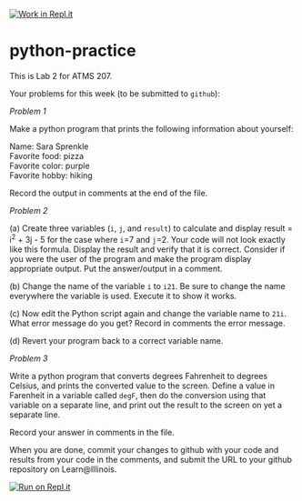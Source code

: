 [![Work in Repl.it](https://classroom.github.com/assets/work-in-replit-14baed9a392b3a25080506f3b7b6d57f295ec2978f6f33ec97e36a161684cbe9.svg)](https://classroom.github.com/online_ide?assignment_repo_id=3070657&assignment_repo_type=AssignmentRepo)
# python-practice

This is Lab 2 for ATMS 207.

Your problems for this week (to be submitted to `github`):

*Problem 1*

Make a python program that prints the following information about yourself:

Name: Sara Sprenkle  
Favorite food: pizza  
Favorite color: purple  
Favorite hobby: hiking  

Record the output in comments at the end of the file.

*Problem 2*

(a) Create three variables (`i`, `j`, and `result`) to calculate and display result = i$^2$ + 3j - 5 for the case where `i`=7 and `j`=2. Your code will not look exactly like this formula. Display the result and verify that it is correct. Consider if you were the user of the program and make the program display appropriate output. Put the answer/output in a comment.

(b) Change the name of the variable `i` to `i21`. Be sure to change the name everywhere the variable is used. Execute it to show it works.

(c) Now edit the Python script again and change the variable name to `21i`. What error message do you get? Record in comments the error message.

(d) Revert your program back to a correct variable name.

*Problem 3*

Write a python program that converts degrees Fahrenheit to degrees Celsius, and prints the converted value to the screen.  Define a value in Farenheit in a variable called `degF`, then do the conversion using that variable on a separate line, and print out the result to the screen on yet a separate line.

Record your answer in comments in the file.

When you are done, commit your changes to github with your code and results from your code in the comments, and submit the URL to your github repository on Learn@Illinois.

[![Run on Repl.it](https://repl.it/badge/github/ATMS-207-Fall-2020/lab2-python-practice)](https://repl.it/github/ATMS-207-Fall-2020/lab2-python-practice)

